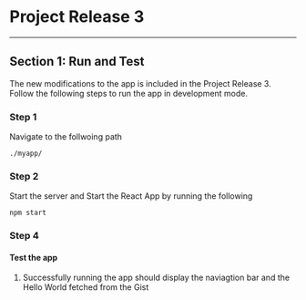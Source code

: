 # Project Release 3
---
## Section 1: Run and Test
The new modifications to the app is included in the Project Release 3. Follow the following steps to run the app in development mode.

### Step 1
Navigate to the follwoing path
```
./myapp/
```
### Step 2
Start the server and
Start the React App by running the following
```
npm start
```
### Step 4
#### Test the app
1. Successfully running the app should display the naviagtion bar and the Hello World fetched from the Gist
